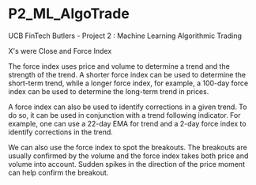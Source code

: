 # P2_ML_AlgoTrade
UCB FinTech Butlers - Project 2 : Machine Learning Algorithmic Trading


X's were Close and Force Index

The force index uses price and volume to determine a trend and the strength of the trend.   A shorter force index can be used to determine the short-term trend, while a longer force index, for example, a 100-day force index can be used to determine the long-term trend in prices.

A force index can also be used to identify corrections in a given trend. To do so, it can be used in conjunction with a trend following indicator.  For example, one can use a 22-day EMA for trend and a 2-day force index to identify corrections in the trend.

We can also use the force index to spot the breakouts.  The breakouts are usually confirmed by the volume and the force index takes both price and volume into account. Sudden spikes in the direction of the price moment can help confirm the breakout.
